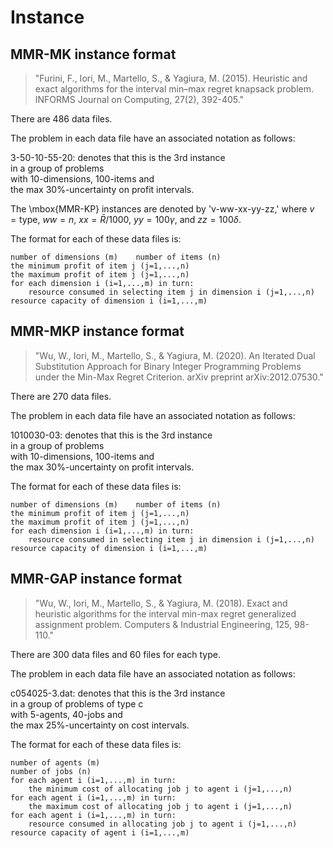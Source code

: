 # Instance

## MMR-MK instance format
> "Furini, F., Iori, M., Martello, S., & Yagiura, M. (2015). Heuristic and exact algorithms for the interval min–max regret knapsack problem. INFORMS Journal on Computing, 27(2), 392-405."

There are 486 data files.
  
The problem in each data file have an associated notation as follows:
  
3-50-10-55-20: denotes that this is the 3rd instance  
			in a group of problems  
			with 10-dimensions, 100-items and  
			the max 30%-uncertainty on profit intervals.  

The \mbox{MMR-KP} instances are denoted by 'v-ww-xx-yy-zz,' where $v=\textrm{type}$, $ww=n$, $xx=\bar{R}/1000$, $yy=100\gamma$, and $zz=100\delta$.

The format for each of these data files is:
~~~
number of dimensions (m)	number of items (n)
the minimum profit of item j (j=1,...,n)
the maximum profit of item j (j=1,...,n)
for each dimension i (i=1,...,m) in turn:
    resource consumed in selecting item j in dimension i (j=1,...,n)
resource capacity of dimension i (i=1,...,m)
~~~

## MMR-MKP instance format
> "Wu, W., Iori, M., Martello, S., & Yagiura, M. (2020). An Iterated Dual Substitution Approach for Binary Integer Programming Problems under the Min-Max Regret Criterion. arXiv preprint arXiv:2012.07530."

There are 270 data files.
  
The problem in each data file have an associated notation as follows:
  
 1010030-03: denotes that this is the 3rd instance  
			 in a group of problems  
			 with 10-dimensions, 100-items and  
			 the max 30%-uncertainty on profit intervals.  

The format for each of these data files is:
~~~
number of dimensions (m)	number of items (n)
the minimum profit of item j (j=1,...,n)
the maximum profit of item j (j=1,...,n)
for each dimension i (i=1,...,m) in turn:
    resource consumed in selecting item j in dimension i (j=1,...,n)
resource capacity of dimension i (i=1,...,m)
~~~

## MMR-GAP instance format
> "Wu, W., Iori, M., Martello, S., & Yagiura, M. (2018). Exact and heuristic algorithms for the interval min-max regret generalized assignment problem. Computers & Industrial Engineering, 125, 98-110."

There are 300 data files and 60 files for each type.
  
The problem in each data file have an associated notation as follows:
  
 c054025-3.dat:	denotes that this is the 3rd instance  
		in a group of problems of type c  
		with 5-agents, 40-jobs and  
		the max 25%-uncertainty on cost intervals.

The format for each of these data files is:
~~~
number of agents (m)
number of jobs (n)
for each agent i (i=1,...,m) in turn:
    the minimum cost of allocating job j to agent i (j=1,...,n)
for each agent i (i=1,...,m) in turn:
    the maximum cost of allocating job j to agent i (j=1,...,n)
for each agent i (i=1,...,m) in turn:
    resource consumed in allocating job j to agent i (j=1,...,n)
resource capacity of agent i (i=1,...,m)
~~~

